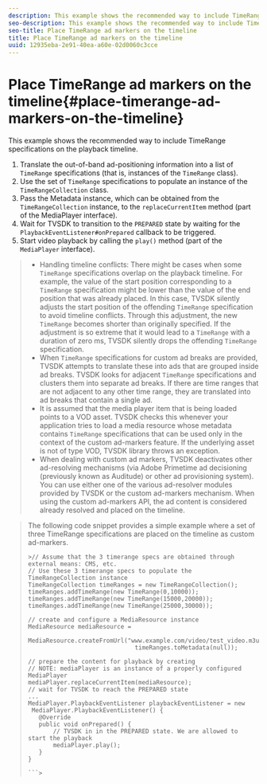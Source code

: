 ```yaml
---
description: This example shows the recommended way to include TimeRange specifications on the playback timeline.
seo-description: This example shows the recommended way to include TimeRange specifications on the playback timeline.
seo-title: Place TimeRange ad markers on the timeline
title: Place TimeRange ad markers on the timeline
uuid: 12935eba-2e91-40ea-a60e-02d0060c3cce
---
```


# Place TimeRange ad markers on the timeline{#place-timerange-ad-markers-on-the-timeline}

This example shows the recommended way to include TimeRange specifications on the playback timeline.

1. Translate the out-of-band ad-positioning information into a list of `TimeRange` specifications (that is, instances of the `TimeRange` class).
1. Use the set of `TimeRange` specifications to populate an instance of the `TimeRangeCollection` class.
1. Pass the Metadata instance, which can be obtained from the `TimeRangeCollection` instance, to the `replaceCurrentItem` method (part of the MediaPlayer interface).
1. Wait for TVSDK to transition to the `PREPARED` state by waiting for the `PlaybackEventListener#onPrepared` callback to be triggered.
1. Start video playback by calling the `play()` method (part of the `MediaPlayer` interface).
>
>* Handling timeline conflicts: There might be cases when some `TimeRange` specifications overlap on the playback timeline. For example, the value of the start position corresponding to a `TimeRange` specification might be lower than the value of the end position that was already placed. In this case, TVSDK silently adjusts the start position of the offending `TimeRange` specification to avoid timeline conflicts. Through this adjustment, the new `TimeRange` becomes shorter than originally specified. If the adjustment is so extreme that it would lead to a `TimeRange` with a duration of zero ms, TVSDK silently drops the offending `TimeRange` specification. 
>* When `TimeRange` specifications for custom ad breaks are provided, TVSDK attempts to translate these into ads that are grouped inside ad breaks. TVSDK looks for adjacent `TimeRange` specifications and clusters them into separate ad breaks. If there are time ranges that are not adjacent to any other time range, they are translated into ad breaks that contain a single ad. 
>* It is assumed that the media player item that is being loaded points to a VOD asset. TVSDK checks this whenever your application tries to load a media resource whose metadata contains `TimeRange` specifications that can be used only in the context of the custom ad-markers feature. If the underlying asset is not of type VOD, TVSDK library throws an exception. 
>* When dealing with custom ad markers, TVSDK deactivates other ad-resolving mechanisms (via Adobe Primetime ad decisioning (previously known as Auditude) or other ad provisioning system). You can use either one of the various ad-resolver modules provided by TVSDK or the custom ad-markers mechanism. When using the custom ad-markers API, the ad content is considered already resolved and placed on the timeline. 
>

><!--<a id="example_D993CFCC53D64E11ADD36DE9FE1AE5FE"></a>-->

>The following code snippet provides a simple example where a set of three TimeRange specifications are placed on the timeline as custom ad-markers. 
>
>```java>
>>// Assume that the 3 timerange specs are obtained through external means: CMS, etc. 
>// Use these 3 timerange specs to populate the TimeRangeCollection instance 
>TimeRangeCollection timeRanges = new TimeRangeCollection();  
>timeRanges.addTimeRange(new TimeRange(0,10000)); 
>timeRanges.addTimeRange(new TimeRange(15000,20000)); 
>timeRanges.addTimeRange(new TimeRange(25000,30000)); 
> 
>// create and configure a MediaResource instance 
>MediaResource mediaResource =  
>  MediaResource.createFromUrl("www.example.com/video/test_video.m3u8",  
>                               timeRanges.toMetadata(null)); 
> 
>// prepare the content for playback by creating 
>// NOTE: mediaPlayer is an instance of a properly configured MediaPlayer  
>mediaPlayer.replaceCurrentItem(mediaResource); 
>// wait for TVSDK to reach the PREPARED state 
>... 
>MediaPlayer.PlaybackEventListener playbackEventListener = new 
>  MediaPlayer.PlaybackEventListener() { 
>    @Override 
>    public void onPrepared() { 
>        // TVSDK in in the PREPARED state. We are allowed to start the playback  
>        mediaPlayer.play(); 
>    } 
>} 
>
>```>
